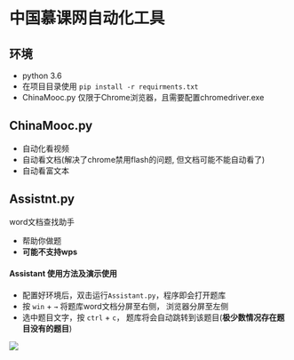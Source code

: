 # 中国慕课网自动化工具

## 环境
- python 3.6
- 在项目目录使用
```pip install -r requirments.txt```
- ChinaMooc.py 仅限于Chrome浏览器，且需要配置chromedriver.exe

## ChinaMooc.py
- 自动化看视频
- 自动看文档(解决了chrome禁用flash的问题, 但文档可能不能自动看了)
- 自动看富文本

## Assistnt.py
word文档查找助手

- 帮助你做题
- **可能不支持wps**


#### Assistant 使用方法及演示使用
- 配置好环境后，双击运行`Assistant.py`，程序即会打开题库
- 按 `win` + `→` 将题库word文档分屏至右侧， 浏览器分屏至左侧
- 选中题目文字，按 `ctrl` + `c`， 题库将会自动跳转到该题目(**极少数情况存在题目没有的题目**)

![](README_IMG/1.gif)

